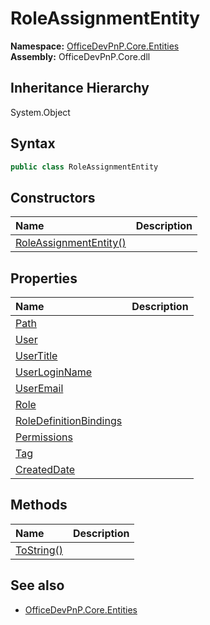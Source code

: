 # RoleAssignmentEntity
  

**Namespace:** [OfficeDevPnP.Core.Entities](OfficeDevPnP.Core.Entities.md)  
**Assembly:** OfficeDevPnP.Core.dll  
## Inheritance Hierarchy
System.Object  
## Syntax
```C#
public class RoleAssignmentEntity
```
## Constructors
|**Name**|**Description**|
|:-----|:-----|
| [RoleAssignmentEntity()](OfficeDevPnP.Core.Entities.RoleAssignmentEntity.Constructor1details.md) | 
## Properties
|**Name**|**Description**|
|:-----|:-----|
| [Path](OfficeDevPnP.Core.Entities.RoleAssignmentEntity.Path.md) | 
| [User](OfficeDevPnP.Core.Entities.RoleAssignmentEntity.User.md) | 
| [UserTitle](OfficeDevPnP.Core.Entities.RoleAssignmentEntity.UserTitle.md) | 
| [UserLoginName](OfficeDevPnP.Core.Entities.RoleAssignmentEntity.UserLoginName.md) | 
| [UserEmail](OfficeDevPnP.Core.Entities.RoleAssignmentEntity.UserEmail.md) | 
| [Role](OfficeDevPnP.Core.Entities.RoleAssignmentEntity.Role.md) | 
| [RoleDefinitionBindings](OfficeDevPnP.Core.Entities.RoleAssignmentEntity.RoleDefinitionBindings.md) | 
| [Permissions](OfficeDevPnP.Core.Entities.RoleAssignmentEntity.Permissions.md) | 
| [Tag](OfficeDevPnP.Core.Entities.RoleAssignmentEntity.Tag.md) | 
| [CreatedDate](OfficeDevPnP.Core.Entities.RoleAssignmentEntity.CreatedDate.md) | 
## Methods
|**Name**|**Description**|
|:-----|:-----|
| [ToString()](OfficeDevPnP.Core.Entities.RoleAssignmentEntity.ToString.md) | 
## See also
- [OfficeDevPnP.Core.Entities](OfficeDevPnP.Core.Entities.md)

